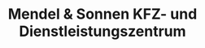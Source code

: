 ---
title: "Mendel & Sonnen KFZ- und Dienstleistungszentrum"
url: /bergheim/mendel-und-sonnen-kfz-und-dienstleistungszentrum/
shop: Autowerkstatt
---